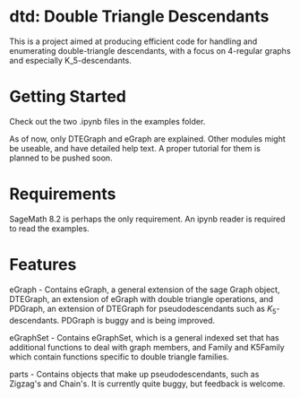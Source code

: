 # dtd: Double Triangle Descendants
This is a project aimed at producing efficient code for handling and enumerating double-triangle descendants, with a focus on 4-regular graphs and especially K_5-descendants.

# Getting Started
Check out the two .ipynb files in the examples folder.

As of now, only DTEGraph and eGraph are explained. Other modules might be useable, and have detailed help text. A proper tutorial for them is planned to be pushed soon.

# Requirements

SageMath 8.2 is perhaps the only requirement. An ipynb reader is required to read the examples.

# Features

eGraph - Contains eGraph, a general extension of the sage Graph object, DTEGraph, an extension of eGraph with double triangle operations, and PDGraph, an extension of DTEGraph for pseudodescendants such as $K_5$-descendants. PDGraph is buggy and is being improved.

eGraphSet - Contains eGraphSet, which is a general indexed set that has additional functions to deal with graph members, and Family and K5Family which contain functions specific to double triangle families.

parts - Contains objects that make up pseudodescendants, such as Zigzag's and Chain's. It is currently quite buggy, but feedback is welcome.

